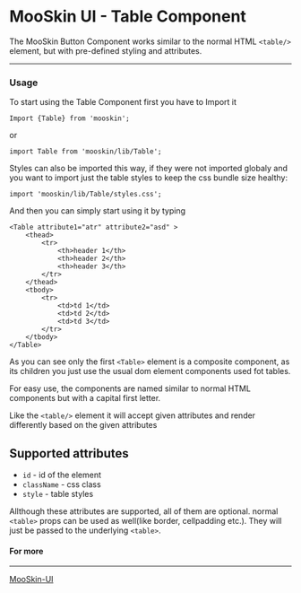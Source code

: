 # MooSkin UI - Table Component

The MooSkin Button Component works similar to the normal HTML `<table/>` element, but with pre-defined styling and attributes.

___

### Usage

To start using the Table Component first you have to Import it

```
Import {Table} from 'mooskin';
```
or
```
import Table from 'mooskin/lib/Table';
```

Styles can also be imported this way, if they were not imported globaly and you want to import just the table styles to keep the css bundle size healthy: 

```
import 'mooskin/lib/Table/styles.css';
```

And then you can simply start using it by typing

```
<Table attribute1="atr" attribute2="asd" >
    <thead>
        <tr>
            <th>header 1</th>
            <th>header 2</th>
            <th>header 3</th>
        </tr>
    </thead>
    <tbody>
        <tr>
            <td>td 1</td>
            <td>td 2</td>
            <td>td 3</td>
        </tr>
    </tbody>
</Table>
```
As you can see only the first `<Table>` element is a composite component, as its children you just use the usual dom element components used fot tables. 



For easy use, the components are named similar to normal HTML components but with a capital first letter.

Like the `<table/>` element it will accept given attributes and render differently based on the given attributes

<div class="playground-doc">

## Supported attributes 

* `id` - id of the element
* `className` - css class
* `style` - table styles

Allthough these attributes are supported, all of them are optional. normal `<table>` props can be used as well(like border, cellpadding etc.). They will just be passed to the underlying `<table>`. 

</div>

#### For more

___

[MooSkin-UI](https://github.com/moosend/mooskin-ui)